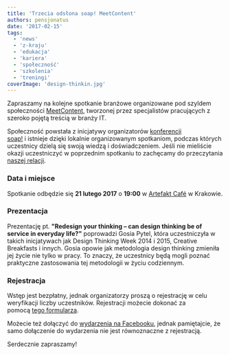 ```yaml
---
title: 'Trzecia odsłona soap! MeetContent'
authors: pensjonatus
date: '2017-02-15'
tags:
  - 'news'
  - 'z-kraju'
  - 'edukacja'
  - 'kariera'
  - 'społeczność'
  - 'szkolenia'
  - 'treningi'
coverImage: 'design-thinkin.jpg'
---
```


Zapraszamy na kolejne spotkanie branżowe organizowane pod szyldem
społeczności [MeetContent](http://meetcontent.org/), tworzonej przez
specjalistów pracujących z szeroko pojętą treścią w branży IT.

<!--truncate-->

Społeczność powstała z inicjatywy organizatorów
[konferencji soap!](http://soapconf.com/) i istnieje dzięki lokalnie
organizowanym spotkaniom, podczas których uczestnicy dzielą się swoją wiedzą i
doświadczeniem. Jeśli nie mieliście okazji uczestniczyć w poprzednim spotkaniu
to zachęcamy do przeczytania
[naszej relacji](http://techwriter.pl/soap-meetcontent-po-raz-drugi-relacja/).

### Data i miejsce

Spotkanie odbędzie się **21 lutego 2017** o **19:00** w
[Artefakt Café](https://www.google.pl/maps/place/Artefakt+Cafe/@50.0522161,19.9467543,17z/data=!3m1!4b1!4m5!3m4!1s0x47165b18f5c5bdc1:0x4864fed2dc9a1047!8m2!3d50.0522161!4d19.948943)
w Krakowie.

### Prezentacja

Prezentację pt. **"Redesign your thinking – can design thinking be of service in
everyday life?"** poprowadzi Gosia Pytel, która uczestniczyła w takich
inicjatywach jak Design Thinking Week 2014 i 2015, Creative Breakfasts i innych.
Gosia opowie jak metodologia design thinking zmieniła jej życie nie tylko w
pracy. To znaczy, że uczestnicy będą mogli poznać praktyczne zastosowania tej
metodologii w życiu codziennym.

### Rejestracja

Wstęp jest bezpłatny, jednak organizatorzy proszą o rejestrację w celu
weryfikacji liczby uczestników. Rejestracji możecie dokonać za
pomocą [tego formularza](https://docs.google.com/forms/d/e/1FAIpQLSdflVwuZ_t96VmoYrPsmneHe1psRb3qyxVxInBpW6Xxosa3Ag/viewform?c=0&w=1).

Możecie też dołączyć
do [wydarzenia na Facebooku](https://www.facebook.com/events/1803220893263580/),
jednak pamiętajcie, że samo dołączenie do wydarzenia nie jest równoznaczne z
rejestracją.

Serdecznie zapraszamy!
